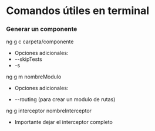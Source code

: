 # Comandos útiles en terminal

### Generar un componente

ng g c carpeta/componente

- Opciones adicionales:
- --skipTests
- -s

ng g m nombreModulo

- Opciones adicionales:

* --routing (para crear un modulo de rutas)

ng g interceptor nombreInterceptor

- Importante dejar el interceptor completo
